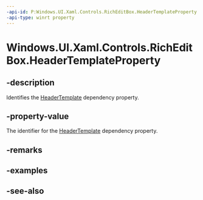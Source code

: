 ```yaml
---
-api-id: P:Windows.UI.Xaml.Controls.RichEditBox.HeaderTemplateProperty
-api-type: winrt property
---
```


<!-- Property syntax
public Windows.UI.Xaml.DependencyProperty HeaderTemplateProperty { get; }
-->

# Windows.UI.Xaml.Controls.RichEditBox.HeaderTemplateProperty

## -description
Identifies the [HeaderTemplate](richeditbox_headertemplate.md) dependency property.



## -property-value
The identifier for the [HeaderTemplate](richeditbox_headertemplate.md) dependency property.

## -remarks

## -examples

## -see-also
